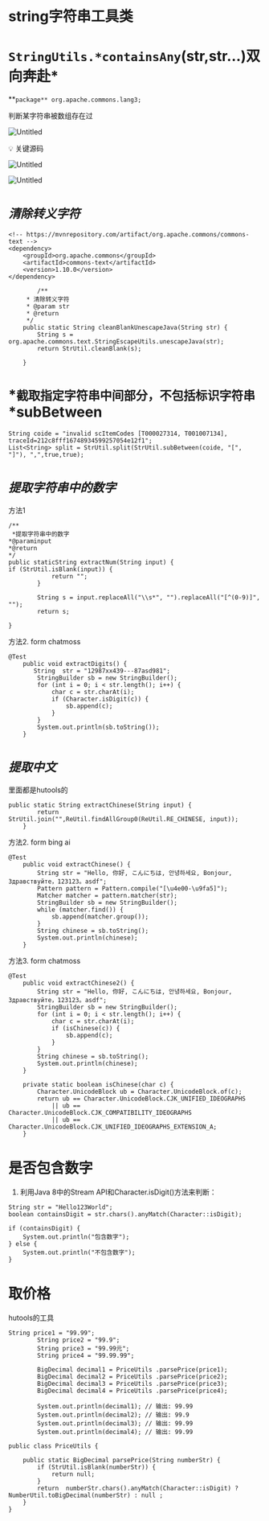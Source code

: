 # string字符串工具类

# `StringUtils.*containsAny`(str,str…)双向奔赴*

**`package** org.apache.commons.lang3;`

判断某字符串被数组存在过

![Untitled](string%E5%AD%97%E7%AC%A6%E4%B8%B2%E5%B7%A5%E5%85%B7%E7%B1%BB%20d6859dd2f551422ea8f7e4c200597d47/Untitled.png)

<aside>
💡 关键源码

</aside>

![Untitled](string%E5%AD%97%E7%AC%A6%E4%B8%B2%E5%B7%A5%E5%85%B7%E7%B1%BB%20d6859dd2f551422ea8f7e4c200597d47/Untitled%201.png)

![Untitled](string%E5%AD%97%E7%AC%A6%E4%B8%B2%E5%B7%A5%E5%85%B7%E7%B1%BB%20d6859dd2f551422ea8f7e4c200597d47/Untitled%202.png)

# *`清除转义字符`*

```java{4}
<!-- https://mvnrepository.com/artifact/org.apache.commons/commons-text -->
<dependency>
    <groupId>org.apache.commons</groupId>
    <artifactId>commons-text</artifactId>
    <version>1.10.0</version>
</dependency>
```

```java{4}
		/**
     * 清除转义字符
     * @param str
     * @return
     */
    public static String cleanBlankUnescapeJava(String str) {
        String s = org.apache.commons.text.StringEscapeUtils.unescapeJava(str);
        return StrUtil.cleanBlank(s);

    }
```

# *`截取指定字符串中间部分，不包括标识字符串`*subBetween

```java{4}
String coide = "invalid scItemCodes [T000027314, T001007134], traceId=212c8fff16748934599257054e12f1";
List<String> split = StrUtil.split(StrUtil.subBetween(coide, "[", "]"), ",",true,true); 
```

# *`提取字符串中的数字`*

方法1

```java{4}
/**
 *提取字符串中的数字
*@paraminput
*@return
*/
public staticString extractNum(String input) {
if (StrUtil.isBlank(input)) {
            return "";
        }

        String s = input.replaceAll("\\s*", "").replaceAll("[^(0-9)]", "");
        return s;

}
```

方法2. form chatmoss

```java{4}
@Test
    public void extractDigits() {
       String  str = "12987xx439---87asd981";
        StringBuilder sb = new StringBuilder();
        for (int i = 0; i < str.length(); i++) {
            char c = str.charAt(i);
            if (Character.isDigit(c)) {
                sb.append(c);
            }
        }
        System.out.println(sb.toString());
    }
```

# *`提取中文`*

里面都是hutools的

```jsx{4}
public static String extractChinese(String input) {
        return  StrUtil.join("",ReUtil.findAllGroup0(ReUtil.RE_CHINESE, input));
    }
```

方法2. form bing ai

```java{4}
@Test
    public void extractChinese() {
        String str = "Hello, 你好, こんにちは, 안녕하세요, Bonjour, Здравствуйте，123123。asdf";
        Pattern pattern = Pattern.compile("[\u4e00-\u9fa5]");
        Matcher matcher = pattern.matcher(str);
        StringBuilder sb = new StringBuilder();
        while (matcher.find()) {
            sb.append(matcher.group());
        }
        String chinese = sb.toString();
        System.out.println(chinese);
    }
```

方法3. form chatmoss 

```java{4}
@Test
    public void extractChinese2() {
        String str = "Hello, 你好, こんにちは, 안녕하세요, Bonjour, Здравствуйте，123123。asdf";
        StringBuilder sb = new StringBuilder();
        for (int i = 0; i < str.length(); i++) {
            char c = str.charAt(i);
            if (isChinese(c)) {
                sb.append(c);
            }
        }
        String chinese = sb.toString();
        System.out.println(chinese);
    }

    private static boolean isChinese(char c) {
        Character.UnicodeBlock ub = Character.UnicodeBlock.of(c);
        return ub == Character.UnicodeBlock.CJK_UNIFIED_IDEOGRAPHS
            || ub == Character.UnicodeBlock.CJK_COMPATIBILITY_IDEOGRAPHS
            || ub == Character.UnicodeBlock.CJK_UNIFIED_IDEOGRAPHS_EXTENSION_A;
    }
```

# 是否包含数字

1. 利用Java 8中的Stream API和Character.isDigit()方法来判断：

```java{4}
String str = "Hello123World";
boolean containsDigit = str.chars().anyMatch(Character::isDigit);

if (containsDigit) {
    System.out.println("包含数字");
} else {
    System.out.println("不包含数字");
}
```

# 取价格

hutools的工具

```java{4}
String price1 = "99.99";
        String price2 = "99.9";
        String price3 = "99.99元";
        String price4 = "99.99.99";

        BigDecimal decimal1 = PriceUtils .parsePrice(price1);
        BigDecimal decimal2 = PriceUtils .parsePrice(price2);
        BigDecimal decimal3 = PriceUtils .parsePrice(price3);
        BigDecimal decimal4 = PriceUtils .parsePrice(price4);

        System.out.println(decimal1); // 输出: 99.99
        System.out.println(decimal2); // 输出: 99.9
        System.out.println(decimal3); // 输出: 99.99
        System.out.println(decimal4); // 输出: 99.99
```

```java{4}
public class PriceUtils {

    public static BigDecimal parsePrice(String numberStr) {
        if (StrUtil.isBlank(numberStr)) {
            return null;
        }
        return  numberStr.chars().anyMatch(Character::isDigit) ? NumberUtil.toBigDecimal(numberStr) : null ;
    }
}
```